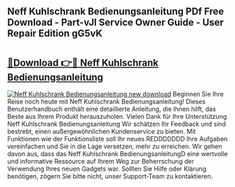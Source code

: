 ## Neff Kuhlschrank Bedienungsanleitung PDf Free Download - Part-vJl Service Owner Guide - User Repair Edition gG5vK

# <h2><a href="http://df5ix1b.blite.top/?on=Neff+Kuhlschrank+Bedienungsanleitung">🔗Download 👉🔴 Neff Kuhlschrank Bedienungsanleitung</a></h2>

[![Neff Kuhlschrank Bedienungsanleitung new download](https://i.imgur.com/lujVjoI.png)](http://df5ix1b.blite.top/?on=Neff+Kuhlschrank+Bedienungsanleitung)
Beginnen Sie Ihre Reise noch heute mit Neff Kuhlschrank Bedienungsanleitung! Dieses Benutzerhandbuch enthält eine detaillierte Anleitung, die Ihnen hilft, das Beste aus Ihrem Produkt herauszuholen. Vielen Dank für Ihre Unterstützung Neff Kuhlschrank Bedienungsanleitung Wir schätzen Ihr Feedback und sind bestrebt, einen außergewöhnlichen Kundenservice zu bieten. Mit Funktionen wie der Funktionsliste soll Ihr neues REDDDDDDD Ihre Aufgaben vereinfachen und Sie in die Lage versetzen, mehr zu erreichen. Wir gehen davon aus, dass das Neff Kuhlschrank BedienungsanleitungD eine wertvolle und informative Ressource auf Ihrem Weg zur Beherrschung der Verwendung Ihres neuen Gadgets war. Sollten Sie Hilfe oder Klärung benötigen, zögern Sie bitte nicht, unser Support-Team zu kontaktieren.
